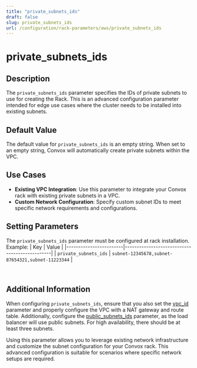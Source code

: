 ```yaml
---
title: "private_subnets_ids"
draft: false
slug: private_subnets_ids
url: /configuration/rack-parameters/aws/private_subnets_ids
---
```


# private_subnets_ids

## Description
The `private_subnets_ids` parameter specifies the IDs of private subnets to use for creating the Rack. This is an advanced configuration parameter intended for edge use cases where the cluster needs to be installed into existing subnets.

## Default Value
The default value for `private_subnets_ids` is an empty string. When set to an empty string, Convox will automatically create private subnets within the VPC.

## Use Cases
- **Existing VPC Integration**: Use this parameter to integrate your Convox rack with existing private subnets in a VPC.
- **Custom Network Configuration**: Specify custom subnet IDs to meet specific network requirements and configurations.

## Setting Parameters
The `private_subnets_ids` parameter must be configured at rack installation. Example:
| Key                    | Value                                         |
|------------------------|-----------------------------------------------|
| `private_subnets_ids`  | `subnet-12345678,subnet-87654321,subnet-11223344` |

&nbsp;

## Additional Information
When configuring `private_subnets_ids`, ensure that you also set the [vpc_id](/configuration/rack-parameters/aws/vpc_id) parameter and properly configure the VPC with a NAT gateway and route table. Additionally, configure the [public_subnets_ids](/configuration/rack-parameters/aws/public_subnets_ids) parameter, as the load balancer will use public subnets. For high availability, there should be at least three subnets.

Using this parameter allows you to leverage existing network infrastructure and customize the subnet configuration for your Convox rack. This advanced configuration is suitable for scenarios where specific network setups are required.
